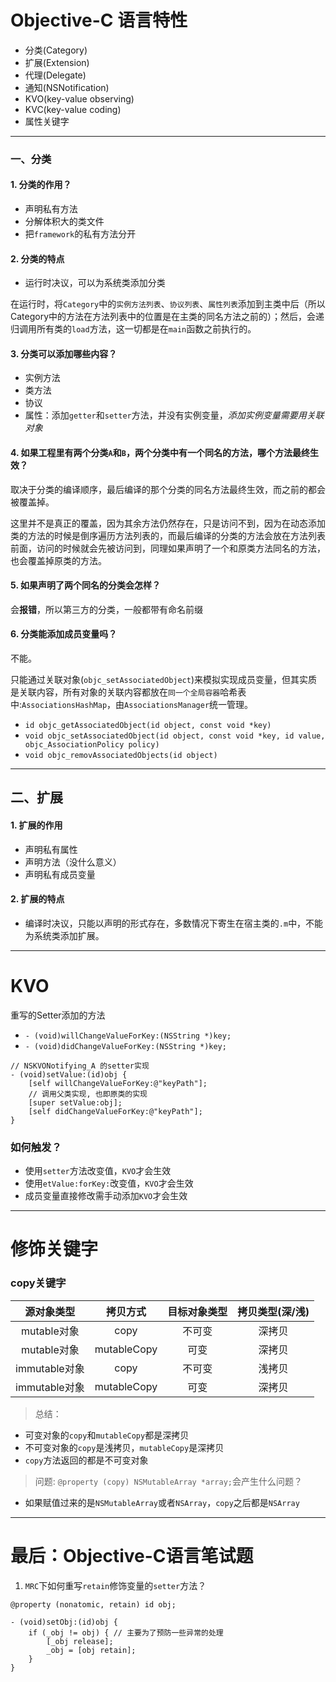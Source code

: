 # Objective-C 语言特性

- 分类(Category)
- 扩展(Extension)
- 代理(Delegate)
- 通知(NSNotification)
- KVO(key-value observing)
- KVC(key-value coding)
- 属性关键字

---

### 一、分类

#### 1. 分类的作用？

- 声明私有方法
- 分解体积大的类文件
- 把`framework`的私有方法分开

#### 2. 分类的特点

- 运行时决议，可以为系统类添加分类

在运行时，将`Category`中的`实例方法列表`、`协议列表`、`属性列表`添加到主类中后（所以Category中的方法在方法列表中的位置是在主类的同名方法之前的）；然后，会递归调用所有类的`load`方法，这一切都是在`main`函数之前执行的。

#### 3. 分类可以添加哪些内容？

- 实例方法
- 类方法
- 协议
- 属性：添加`getter`和`setter`方法，并没有实例变量，*添加实例变量需要用关联对象*

#### 4. 如果工程里有两个分类`A`和`B`，两个分类中有一个同名的方法，哪个方法最终生效？

取决于分类的编译顺序，最后编译的那个分类的同名方法最终生效，而之前的都会被覆盖掉。

这里并不是真正的覆盖，因为其余方法仍然存在，只是访问不到，因为在动态添加类的方法的时候是倒序遍历方法列表的，而最后编译的分类的方法会放在方法列表前面，访问的时候就会先被访问到，同理如果声明了一个和原类方法同名的方法，也会覆盖掉原类的方法。

#### 5. 如果声明了两个同名的分类会怎样？

会**报错**，所以第三方的分类，一般都带有命名前缀

#### 6. 分类能添加成员变量吗？

不能。

只能通过关联对象(`objc_setAssociatedObject`)来模拟实现成员变量，但其实质是关联内容，所有对象的关联内容都放在`同一个全局容器`哈希表中:`AssociationsHashMap`，由`AssociationsManager`统一管理。

- `id objc_getAssociatedObject(id object, const void *key)`
- `void objc_setAssociatedObject(id object, const void *key, id value, objc_AssociationPolicy policy)`
- `void objc_removAssociatedObjects(id object)`

--- 

## 二、扩展

#### 1. 扩展的作用

- 声明私有属性
- 声明方法（没什么意义）
- 声明私有成员变量

#### 2. 扩展的特点

- 编译时决议，只能以声明的形式存在，多数情况下寄生在宿主类的`.m`中，不能为系统类添加扩展。

---

# KVO

重写的Setter添加的方法

- `- (void)willChangeValueForKey:(NSString *)key;`
- `- (void)didChangeValueForKey:(NSString *)key;`

```
// NSKVONotifying_A 的setter实现
- (void)setValue:(id)obj {
    [self willChangeValueForKey:@"keyPath"];
    // 调用父类实现, 也即原类的实现
    [super setValue:obj];
    [self didChangeValueForKey:@"keyPath"];
}

```

### 如何触发？

- 使用`setter`方法改变值，`KVO`才会生效
- 使用`etValue:forKey:`改变值，`KVO`才会生效
- 成员变量直接修改需手动添加`KVO`才会生效

--- 

# 修饰关键字

### copy关键字

源对象类型|拷贝方式|目标对象类型|拷贝类型(深/浅)
:---:|:---:|:---:|:---:
mutable对象|copy|不可变|深拷贝
mutable对象|mutableCopy|可变|深拷贝
immutable对象|copy|不可变|浅拷贝
immutable对象|mutableCopy|可变|深拷贝

> 总结：

- 可变对象的`copy`和`mutableCopy`都是深拷贝
- 不可变对象的`copy`是浅拷贝，`mutableCopy`是深拷贝
- `copy`方法返回的都是不可变对象

> 问题: `@property (copy) NSMutableArray *array;`会产生什么问题？

- 如果赋值过来的是`NSMutableArray`或者`NSArray`，`copy`之后都是`NSArray`

---

# 最后：Objective-C语言笔试题

1. `MRC`下如何重写`retain`修饰变量的`setter`方法？

```
@property (nonatomic, retain) id obj;

- (void)setObj:(id)obj {
    if (_obj != obj) { // 主要为了预防一些异常的处理
        [_obj release];
        _obj = [obj retain];
    }
}
```
